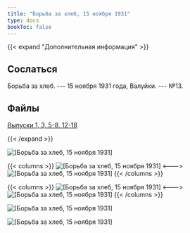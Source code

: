 ```yaml
---
title: "Борьба за хлеб, 15 ноября 1931"
type: docs
bookToc: false
---
```


{{< expand "Дополнительная информация" >}}
## Сослаться
Борьба за хлеб. --- 15 ноября 1931 года, Валуйки. --- №13.

## Файлы
[Выпуски 1, 3, 5-8, 12-18](https://www.dropbox.com/sh/50z8z60lnngpw6v/AACsfwQfvZdqys5XYXXGaw8Ka?dl=0)

{{< /expand >}}

![[Борьба за хлеб, 15 ноября 1931]](/static/img/papers/h/13/83.jpg)

{{< columns >}}
![[Борьба за хлеб, 15 ноября 1931]](/static/img/papers/h/13/84.jpg)
<--->
![[Борьба за хлеб, 15 ноября 1931]](/static/img/papers/h/13/86.jpg)
{{< /columns >}}

{{< columns >}}
![[Борьба за хлеб, 15 ноября 1931]](/static/img/papers/h/13/85.jpg)
<--->
![[Борьба за хлеб, 15 ноября 1931]](/static/img/papers/h/13/87.jpg)
{{< /columns >}}

![[Борьба за хлеб, 15 ноября 1931]](/static/img/papers/h/13/88.jpg)

![[Борьба за хлеб, 15 ноября 1931]](/static/img/papers/h/13/89.jpg)
